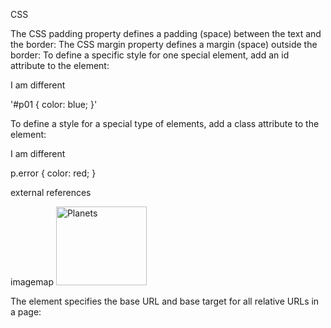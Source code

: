 CSS

<head>
  <link rel="stylesheet" href="styles.css">
</head>

The CSS padding property defines a padding (space) between the text and the border:
The CSS margin property defines a margin (space) outside the border:
To define a specific style for one special element, add an id attribute to the element:

<p id="p01">I am different</p>


'#p01 {
    color: blue;
}'

To define a style for a special type of elements, add a class attribute to the element:

<p class="error">I am different</p>

p.error {
    color: red;
}

external references
 <link rel="stylesheet" href="http://www.w3schools.com/html/styles.css">

 <link rel="stylesheet" href="/html/styles.css">
  <link rel="stylesheet" href="styles.css">

  <style>
a:link    {color:green; background-color:transparent; text-decoration:none}
a:visited {color:pink; background-color:transparent; text-decoration:none}
a:hover   {color:red; background-color:transparent; text-decoration:underline}
a:active  {color:yellow; background-color:transparent; text-decoration:underline}
</style>

imagemap
<img src="planets.gif" alt="Planets" usemap="#planetmap" style="width:145px;height:126px;">

<map name="planetmap">
 <area shape="rect" coords="0,0,82,126" alt="Sun" href="sun.htm">
 <area shape="circle" coords="90,58,3" alt="Mercury" href="mercur.htm">
 <area shape="circle" coords="124,58,8" alt="Venus" href="venus.htm">
</map>


<meta charset="UTF-8">
<meta name="description" content="Free Web tutorials">
<meta name="keywords" content="HTML,CSS,XML,JavaScript">
<meta name="author" content="John Doe">



<meta name="viewport" content="width=device-width, initial-scale=1.0">

The <base> element specifies the base URL and base target for all relative URLs in a page:
<base href="http://www.w3schools.com/images/" target="_blank">
